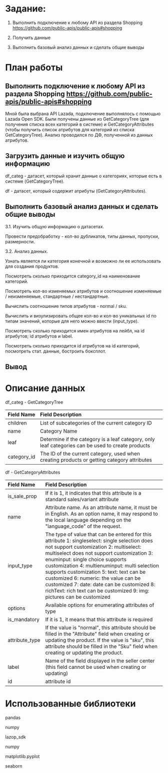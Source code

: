
# Задание:

1. Выполнить подключение к любому API из раздела Shopping https://github.com/public-apis/public-apis#shopping

2. Получить данные

3. Выполнить базовый анализ данных и сделать общие выводы 


# План работы

## Выполнить подключение к любому API из раздела Shopping https://github.com/public-apis/public-apis#shopping

 Мной была выбрана API Lazada, подключение выполнялось с помощью Lazada Open SDK. Были получены данные из GetCategoryTree (для получения списка всех категорий в системе) и GetCategoryAttributes (чтобы получить список атрибутов для категорий из списка GetCategoryTree). Анализ проводился по ДФ, полученной из данных атрибутов. 

## Загрузить данные и изучить общую информацию

df_categ - датасет, который хранит данные о категориях, которые есть в системе (GetCategoryTree).

df - датасет, который содержит атрибуты (GetCategoryAttributes).

## Выполнить базовый анализ данных и сделать общие выводы 

3.1. Изучить общую информацию о датасетах.

Провести предобработку - кол-во дубликатов, типы данных, пропуски, размерности.

3.2. Анализ данных. 

Узнать является ли категория конечной и возможно ли ее использовать для создания продуктов.

Посмотреть сколько приходится category_id на наименование категорий.

Посмотреть кол-во изменяемых атрибутов и соотношение изменяемые / неизменяемые, стандартные / нестандартные.

Вычислить соотношение типов атрибутов - normal / sku. 

Вычислить и визулизировать общее кол-во и кол-во уникальных id по типам значений, которые для него можно ввести (input_type).

Посмотреть сколько приходится имен атрибутов на лейбл, на id атрибутов; id атрибутов и label.

Посмотреть сколько приходится id атрибутов на id категорий, посмотреть стат. данные, бостроить боксплот.


## Вывод





# Описание данных

df_categ - GetCategoryTree

| Field Name  | Field Description| 
| :---    | :----    | 
| children    | List of subcategories of the current category ID |
| name    | Category Name |
| leaf    | Determine if the category is a leaf category, only leaf categories can be used to create products |
| category_id    | The ID of the current category, used when creating products or getting category attributes |


df - GetCategoryAttributes

| Field Name  | Field Description| 
| :---    | :----    | 
| is_sale_prop    | If it is 1, it indicates that this attribute is a standard sales/variant attribute |
| name    | Attribute name. As an attribute name, it must be in English. As an option name, it may respond to the local language depending on the "language_code" of the request. |
| input_type    | The type of value that can be entered for this attribute 1: singleselect: single selection does not support customization 2: multiselect: multiselect does not support customization 3: enuminput: single choice supports customization 4: multienuminput: multi selection supports customization 5: text: text can be customized 6: numeric: the value can be customized 7: date: date can be customized 8: richText: rich text can be customized 9: img: pictures can be customized |
| options    | Available options for enumerating attributes of type |
| is_mandatory    | If it is 1, it means that this attribute is required |
| attribute_type    | If the value is "normal", this attribute should be filled in the "Attribute" field when creating or updating the product. If the value is "sku", this attribute should be filled in the "Sku" field when creating or updating the product.|
| label    | Name of the field displayed in the seller center (this field cannot be used when creating or updating) |
| id    | attribute id |

# Использованные библиотеки

 pandas 
 
 numpy 
 
 lazop_sdk 
 
 numpy 
 
 matplotlib.pyplot 
 
 seaborn 


```python

```
